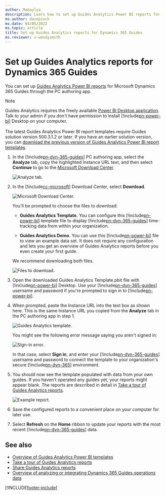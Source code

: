 ```yaml
---
author: Mamaylya
description: Learn how to set up Guides Analytics Power BI reports for Microsoft Dynamics 365 Guides
ms.author: davepinch
ms.date: 04/05/2022
ms.topic: article
title: Set up Guides Analytics reports for Dynamics 365 Guides
ms.reviewer: v-wendysmith
---
```


# Set up Guides Analytics reports for Dynamics 365 Guides

You can set up [Guides Analytics Power BI reports](analytics-guide.md) for Microsoft Dynamics 365 Guides through the PC authoring app.

> [!NOTE]
> Guides Analytics requires the freely available [Power BI Desktop application](https://powerbi.microsoft.com/get-started/). Talk to your admin if you don't have permission 
to install [!include[pn-power-bi](../includes/pn-power-bi.md)] Desktop on your computer. <br><br>The latest Guides Analytics Power BI report templates require Guides solution version 500.3.1.2 or later. If you have an earlier solution version, you can [download the previous version of Guides Analytics Power BI report templates](https://www.microsoft.com/en-us/download/details.aspx?id=102670).

1.	In the [!include[pn-dyn-365-guides](../includes/pn-dyn-365-guides.md)] PC authoring app, select the **Analyze** tab, copy the highlighted Instance URL text, and then 
select **Continue** to go to the [Microsoft Download Center](https://aka.ms/guidesreport). 
   
    ![Analyze tab.](media/get-started-analytics.PNG "Analyze tab")      
 
2.	In the [!include[cc-microsoft](../includes/cc-microsoft.md)] Download Center, select **Download**. 

    ![Microsoft Download Center.](media/microsoft-download-center.PNG "Microsoft Download Center") 

    You'll be prompted to choose the files to download: 

     - **Guides Analytics Template.** You can configure this [!include[pn-power-bi](../includes/pn-power-bi.md)] template file to display 
     [!include[pn-dyn-365-guides](../includes/pn-dyn-365-guides.md)] time-tracking data from within your organization. 
   
     - **Guides Analytics Demo.** You can use this [!include[pn-power-bi](../includes/pn-power-bi.md)] file to view an example data set. It does not require any 
     configuration and lets you get an overview of Guides Analytics reports before you even create your first guide.  

     We recommend downloading both files. 

     ![Files to download.](media/download-files.PNG "Files to download")   
  
3.	Open the downloaded Guides Analytics Template.pbit file with [!include[pn-power-bi](../includes/pn-power-bi.md)] Desktop. Use your 
[!include[pn-dyn-365-guides](../includes/pn-dyn-365-guides.md)] username and password if you're prompted to sign in to [!include[pn-power-bi](../includes/pn-power-bi.md)].  
 
4.	When prompted, paste the Instance URL into the text box as shown here. This is the same Instance URL you copied from the **Analyze** tab in the PC authoring app in step 1. 

     ![Guides Analytics template.](media/guides-analytics-template.PNG "Guides Analytics template")
 
     You might see the following error message saying you aren't signed in: 
  
     ![Sign-in error.](media/sign-in-error.PNG "Sign-in error")

     In that case, select **Sign in**, and enter your [!include[pn-dyn-365-guides](../includes/pn-dyn-365-guides.md)] username and password to connect the template 
     to your organization's secure [!include[pn-dyn-365](../includes/pn-dyn-365.md)] environment. 

5.	You should now see the template populated with data from your own guides. If you haven't operated any guides yet, your reports might appear blank. The reports are 
described in detail in [Take a tour of Guides Analytics reports](analytics-ga-reports.md). 
 
     ![Example report.](media/example-report.PNG "Example report")
 
6.	Save the configured reports to a convenient place on your computer for later use. 

7.	Select **Refresh** on the **Home** ribbon to update your reports with the most recent [!include[pn-dyn-365-guides](../includes/pn-dyn-365-guides.md)] data. 

## See also

- [Overview of Guides Analytics Power BI templates](analytics-guide.md)
- [Take a tour of Guides Analytics reports](analytics-ga-reports.md)
- [Share Guides Analytics reports](analytics-ga-share-reports.md)
- [Overview of analyzing or integrating Dynamics 365 Guides operations data](analytics-overview.md)

[!INCLUDE[footer-include](../includes/footer-banner.md)]
